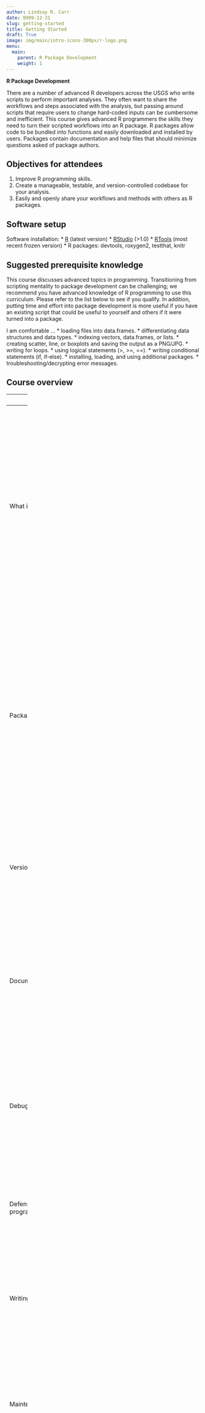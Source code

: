 ```yaml
---
author: Lindsay R. Carr
date: 9999-12-31
slug: getting-started
title: Getting Started
draft: True
image: img/main/intro-icons-300px/r-logo.png
menu:
  main:
    parent: R Package Development
    weight: 1
---
```

**R Package Development**

There are a number of advanced R developers across the USGS who write scripts to perform important analyses. They often want to share the workflows and steps associated with the analysis, but passing around scripts that require users to change hard-coded inputs can be cumbersome and inefficient. This course gives advanced R programmers the skills they need to turn their scripted workflows into an R package. R packages allow code to be bundled into functions and easily downloaded and installed by users. Packages contain documentation and help files that should minimize questions asked of package authors.

Objectives for attendees
------------------------

1.  Improve R programming skills.
2.  Create a manageable, testable, and version-controlled codebase for your analysis.
3.  Easily and openly share your workflows and methods with others as R packages.

Software setup
--------------

Software installation: \* [R](https://cran.rstudio.com/bin/windows/base/) (latest version) \* [RStudio](https://www.rstudio.com/products/rstudio/download2/) (&gt;1.0) \* [RTools](https://cran.r-project.org/bin/windows/Rtools/) (most recent frozen version) \* R packages: devtools, roxygen2, testthat, knitr

Suggested prerequisite knowledge
--------------------------------

This course discusses advanced topics in programming. Transitioning from scripting mentality to package development can be challenging; we recommend you have advanced knowledge of R programming to use this curriculum. Please refer to the list below to see if you qualify. In addition, putting time and effort into package development is more useful if you have an existing script that could be useful to yourself and others if it were turned into a package.

I am comfortable ... \* loading files into data.frames. \* differentiating data structures and data types. \* indexing vectors, data.frames, or lists. \* creating scatter, line, or boxplots and saving the output as a PNG/JPG. \* writing for loops. \* using logical statements (&gt;, &gt;=, ==). \* writing conditional statements (if, if-else). \* installing, loading, and using additional packages. \* troubleshooting/decrypting error messages.

Course overview
---------------

<table style="width:11%;">
<colgroup>
<col width="5%" />
<col width="5%" />
</colgroup>
<thead>
<tr class="header">
<th>Module</th>
<th>Objectives</th>
</tr>
</thead>
<tbody>
<tr class="odd">
<td>What is a Package?</td>
<td>Distinguish scripts and packages; discuss situations where a package would be better than a script; define the required directories and files for a package; compare and contrast the package repositories GRAN and CRAN; and recall USGS and DOI policies related to publishing and maintaining code.</td>
</tr>
<tr class="even">
<td>Package mechanics</td>
<td>List the structural components of an R-package; understand package dependency trees; be familiar with different ways data can be included in packages; correctly define what licenses and disclaimers are needed for USGS software; apply the build and check features to a package; and define internal functions and know their benefits.</td>
</tr>
<tr class="odd">
<td>Version control</td>
<td>Define version control and give examples of how it is useful; navigate the GitHub interface; and summarize a typical GitHub-to-R workflow.</td>
</tr>
<tr class="even">
<td>Documentation</td>
<td>Distinguish the different types of documentation for R packages; develop documentation for individual functions; create a vignette to highlight the top-level package uses; and edit and update README files.</td>
</tr>
<tr class="odd">
<td>Debugging</td>
<td>Track down the source of an error; understand the different ways of debugging (browser, traceback, breakpoints); and learn how to use the different debug buttons in RStudio.</td>
</tr>
<tr class="even">
<td>Defensive programming</td>
<td>Define defensive programming; list common techniques for defensive programming; and construct and execute defensive programming functions.</td>
</tr>
<tr class="odd">
<td>Writing tests</td>
<td>Describe the importance of tests; explain test-driven development; and construct and execute simple tests using the testthat package.</td>
</tr>
<tr class="even">
<td>Maintenance</td>
<td>Organize tasks on GitHub in Milestones and Projects; reference tasks in GitHub Pull requests and Issues; use reviewer requests on GitHub; and describe process to update packages on GRAN.</td>
</tr>
<tr class="odd">
<td>Application/practice</td>
<td>Construct the directory skeleton of a package; design and develop functions, documentation, and tests from scratch; and integrate local changes with GitHub.</td>
</tr>
</tbody>
</table>
